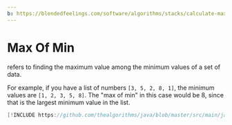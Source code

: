 ```yaml
---
b: https://blendedfeelings.com/software/algorithms/stacks/calculate-max-of-min.md
---
```


# Max Of Min
refers to finding the maximum value among the minimum values of a set of data. 

For example, if you have a list of numbers `[3, 5, 2, 8, 1]`, the minimum values are `[1, 2, 3, 5, 8]`. The "max of min" in this case would be 8, since that is the largest minimum value in the list.

```java
[!INCLUDE https://github.com/thealgorithms/java/blob/master/src/main/java/com/thealgorithms/stacks/MaximumMinimumWindow.java]
```